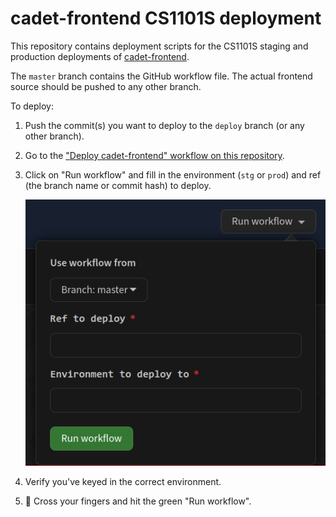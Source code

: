 # cadet-frontend CS1101S deployment

This repository contains deployment scripts for the CS1101S staging and
production deployments of
[cadet-frontend](https://github.com/source-academy/cadet-frontend).

The `master` branch contains the GitHub workflow file. The actual frontend
source should be pushed to any other branch.

To deploy:

1. Push the commit(s) you want to deploy to the `deploy` branch (or any other
   branch).
1. Go to the ["Deploy cadet-frontend" workflow on this
   repository](https://github.com/NUS-CS1101S/cadet-frontend/actions?query=workflow%3A%22Deploy+cadet-frontend%22).
1. Click on "Run workflow" and fill in the environment (`stg` or `prod`) and ref
   (the branch name or commit hash) to deploy.

   ![Screenshot](workflow.png)
1. Verify you've keyed in the correct environment.
1. 🤞 Cross your fingers and hit the green "Run workflow".
